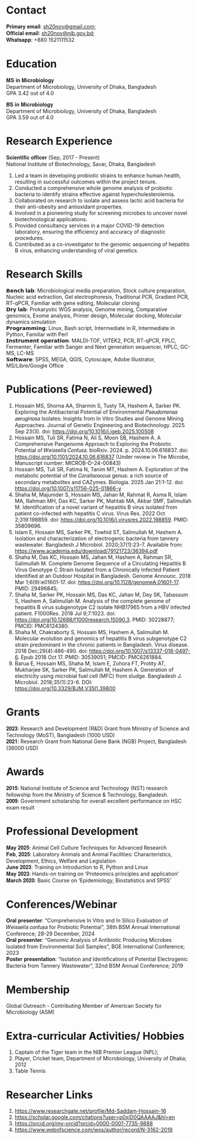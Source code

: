 # Contact
𝐏𝐫𝐢𝐦𝐚𝐫𝐲 𝐞𝐦𝐚𝐢𝐥: sh20nov@gmail.com;  
𝐎𝐟𝐟𝐢𝐜𝐢𝐚𝐥 𝐞𝐦𝐚𝐢𝐥: sh20nov@nib.gov.bd;  
𝐖𝐡𝐚𝐭𝐬𝐚𝐩𝐩: +880 1521111532
# Education
𝐌𝐒 𝐢𝐧 𝐌𝐢𝐜𝐫𝐨𝐛𝐢𝐨𝐥𝐨𝐠𝐲                                                              
Department of Microbiology,
University of Dhaka, Bangladesh  
GPA 3.42 out of 4.0

𝐁𝐒 𝐢𝐧 𝐌𝐢𝐜𝐫𝐨𝐛𝐢𝐨𝐥𝐨𝐠𝐲                                                             
Department of Microbiology,
University of Dhaka, Bangladesh  
GPA 3.59 out of 4.0
# Research Experience
𝐒𝐜𝐢𝐞𝐧𝐭𝐢𝐟𝐢𝐜 𝐨𝐟𝐟𝐢𝐜𝐞𝐫 (Sep, 2017 - Present)                                             
National Institute of Biotechnology, Savar, Dhaka, Bangladesh  
  1. Led a team in developing probiotic strains to enhance human health, resulting in successful outcomes within the project tenure.                        
  2. Conducted a comprehensive whole genome analysis of probiotic bacteria to identify strains effective against hypercholesterolemia.                    
  3. Collaborated on research to isolate and assess lactic acid bacteria for their anti-obesity and antioxidant properties.              
  4. Involved in a pioneering study for screening microbes to uncover novel biotechnological applications.                  
  5. Provided consultancy services in a major COVID-19 detection laboratory, ensuring the efficiency and accuracy of diagnostic procedures.            
  6. Contributed as a co-investigator to the genomic sequencing of hepatitis B virus, enhancing understanding of viral genetics.

# Research Skills
𝗕𝗲𝗻𝗰𝗵 𝗹𝗮𝗯: Microbiological media preparation, Stock culture preparation, Nucleic acid extraction, Gel electrophoresis, Traditional PCR, Gradient PCR, RT-qPCR, Familiar with gene editing, Molecular cloning  
𝗗𝗿𝘆 𝗹𝗮𝗯: Prokaryotic WGS analysis, Genome mining, Comparative genomics, Exome analysis, Primer design, Molecular docking, Molecular dynamics simulation  
𝗣𝗿𝗼𝗴𝗿𝗮𝗺𝗺𝗶𝗻𝗴: Linux, Bash script, Intermediate in R, Intermediate in Python, Familiar with Perl  
𝗜𝗻𝘀𝘁𝗿𝘂𝗺𝗲𝗻𝘁 𝗼𝗽𝗲𝗿𝗮𝘁𝗶𝗼𝗻: MALDI-TOF, VITEK2, PCR, RT-qPCR, FPLC, Fermenter, Familiar with Sanger and Next generation sequencer, HPLC, GC-MS, LC-MS  
𝗦𝗼𝗳𝘁𝘄𝗮𝗿𝗲: SPSS, MEGA, QGIS, Cytoscape, Adobe Illustrator, MS/Libre/Google Office

# Publications (Peer-reviewed)
1. Hossain MS, Shorna AA, Sharmin S, Tusty TA, Hashem A, Sarker PK. Exploring the Antibacterial Potential of Environmental 𝑃𝑠𝑒𝑢𝑑𝑜𝑚𝑜𝑛𝑎𝑠 𝑎𝑒𝑟𝑢𝑔𝑖𝑛𝑜𝑠𝑎 Isolates: Insights from In Vitro Studies and Genome Mining Approaches. Journal of Genetic Engineering and Biotechnology. 2025 Sep 23(3). doi: https://doi.org/10.1016/j.jgeb.2025.100508  
2. Hossain MS, Tuli SR, Fatima N, Ali S, Moon SB, Hashem A. A Comprehensive Pangenome Approach to Exploring the Probiotic Potential of 𝑊𝑒𝑖𝑠𝑠𝑒𝑙𝑙𝑎 𝐶𝑜𝑛𝑓𝑢𝑠𝑎. bioRxiv. 2024. p. 2024.10.06.616837. doi: https://doi.org/10.1101/2024.10.06.616837 (Under review in The Microbe, Manuscript number: MICROB-D-24-00843)  
3. Hossain MS, Tuli SR, Fatima N, Tanim MT, Hashem A. Exploration of the metabolic potential of the 𝐶𝑜𝑟𝑎𝑙𝑙𝑜𝑐𝑜𝑐𝑐𝑢𝑠 genus: a rich source of secondary metabolites and CAZymes. Biologia. 2025 Jan 21:1-12. doi: https://doi.org/10.1007/s11756-025-01866-y  
4. Shaha M, Majumder S, Hossain MS, Jahan M, Rahmat R, Asma R, Islam MA, Rahman MH, Das KC, Sarker PK, Mahtab MA, Akbar SMF, Salimullah M. Identification of a novel variant of hepatitis B virus isolated from patient co-infected with hepatitis C virus. Virus Res. 2022 Oct 2;319:198859. doi: https://doi.org/10.1016/j.virusres.2022.198859. PMID: 35809696.  
5. Islam E, Hossain MS, Sarker PK, Towhid ST, Salimullah M, Hashem A. Isolation and characterization of electrogenic bacteria from tannery wastewater. Bangladesh J Microbiol. 2020;37(1):23-7. Available from: https://www.academia.edu/download/79121723/36394.pdf  
6. Shaha M, Das KC, Hossain MS, Jahan M, Hashem A, Rahman SR, Salimullah M. Complete Genome Sequence of a Circulating Hepatitis B Virus Genotype C Strain Isolated from a Chronically Infected Patient Identified at an Outdoor Hospital in Bangladesh. Genome Announc. 2018 Mar 1;6(9):e01601-17. doi: https://doi.org/10.1128/genomeA.01601-17. PMID: 29496845;   
7. Shaha M, Sarker PK, Hossain MS, Das KC, Jahan M, Dey SK, Tabassum S, Hashem A, Salimullah M. Analysis of the complete genome of hepatitis B virus subgenotype C2 isolate NHB17965 from a HBV infected patient. F1000Res. 2018 Jul 9;7:1023. doi: https://doi.org/10.12688/f1000research.15090.3. PMID: 30228877; PMCID: PMC6124380.  
8. Shaha M, Chakraborty S, Hossain MS, Hashem A, Salimullah M. Molecular evolution and genomics of hepatitis B virus subgenotype C2 strain predominant in the chronic patients in Bangladesh. Virus disease. 2018 Dec;29(4):486-490. doi: https://doi.org/10.1007/s13337-018-0497-6. Epub 2018 Oct 17. PMID: 30539051; PMCID: PMC6261884.  
9. Barua E, Hossain MS, Shaha M, Islam E, Zohora FT, Protity AT, Mukharjee SK, Sarker PK, Salimullah M, Hashem A. Generation of electricity using microbial fuel cell (MFC) from sludge. Bangladesh J. Microbiol. 2018;35(1):23-6. DOI: https://doi.org/10.3329/BJM.V35I1.39800

# Grants
𝟐𝟎𝟐𝟑: Research and Development (R&D) Grant from Ministry of Science and Technology (MoST), Bangladesh (1000 USD)  
𝟐𝟎𝟐𝟏: Research Grant from National Gene Bank (NGB) Project, Bangladesh (36000 USD)

# Awards
𝟐𝟎𝟏𝟓: National Institute of Science and Technology (NST) research fellowship from the Ministry of Science & Technology, Bangladesh.  
𝟐𝟎𝟎𝟗: Government scholarship for overall excellent performance on HSC exam result  

# Professional Development
𝐌𝐚𝐲 𝟐𝟎𝟐𝟓: Animal Cell Culture Techniques for Advanced Research  
𝐅𝐞𝐛, 𝟐𝟎𝟐𝟓: Laboratory Animals and Animal Facilities: Characteristics, Development, Ethics, Welfare and Legislation  
𝐉𝐮𝐧𝐞 𝟐𝟎𝟐𝟑: Training on Introduction to R, Python and Linux  
𝐌𝐚𝐲 𝟐𝟎𝟐𝟑: Hands-on training on ‘Proteomics principles and application’  
𝐌𝐚𝐫𝐜𝐡 𝟐𝟎𝟐𝟎: Basic Course on ‘Epidemiology, Biostatistics and SPSS’  

# Conferences/Webinar
𝐎𝐫𝐚𝐥 𝐩𝐫𝐞𝐬𝐞𝐧𝐭𝐞𝐫: “Comprehensive In Vitro and In Silico Evaluation of 𝑊𝑒𝑖𝑠𝑠𝑒𝑙𝑙𝑎 𝑐𝑜𝑛𝑓𝑢𝑠𝑎 for Probiotic Potential”, 38th BSM Annual International Conference; 28-29 December, 2024  
𝐎𝐫𝐚𝐥 𝐩𝐫𝐞𝐬𝐞𝐧𝐭𝐞𝐫: “Genomic Analysis of Antibiotic Producing Microbes Isolated from Environmental Soil Samples”, BGE International Conference; 2023  
𝐏𝐨𝐬𝐭𝐞𝐫 𝐩𝐫𝐞𝐬𝐞𝐧𝐭𝐚𝐭𝐢𝐨𝐧: “Isolation and Identifications of Potential Electrogenic Bacteria from Tannery Wastewater”, 32nd BSM Annual Conference; 2019  

# Membership
Global Outreach - Contributing Member of American Society for Microbiology (ASM)

# Extra-curricular Activities/ Hobbies
1. Captain of the Tiger team in the NIB Premier League (NPL);  
2. Player, Cricket team, Department of Microbiology, University of Dhaka; 2012
3. Table Tennis

# Researcher Links
1. https://www.researchgate.net/profile/Md-Saddam-Hossain-16
2. https://scholar.google.com/citations?user=p0xjD0QAAAAJ&hl=en
3. https://orcid.org/my-orcid?orcid=0000-0001-7735-9888
4. https://www.webofscience.com/wos/author/record/N-3162-2019
